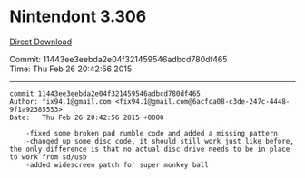 # Nintendont 3.306
[Direct Download](./Nintendont.zip)

Commit: 11443ee3eebda2e04f321459546adbcd780df465  
Time: Thu Feb 26 20:42:56 2015   

-----

```
commit 11443ee3eebda2e04f321459546adbcd780df465
Author: fix94.1@gmail.com <fix94.1@gmail.com@6acfca08-c3de-247c-4448-9f1a92385553>
Date:   Thu Feb 26 20:42:56 2015 +0000

    -fixed some broken pad rumble code and added a missing pattern
    -changed up some disc code, it should still work just like before, the only difference is that no actual disc drive needs to be in place to work from sd/usb
    -added widescreen patch for super monkey ball
```
